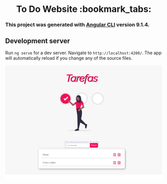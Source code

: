 <h1 align="center">To Do Website :bookmark_tabs:</h1>

### This project was generated with [Angular CLI](https://github.com/angular/angular-cli) version 9.1.4.

## Development server

Run `ng serve` for a dev server. Navigate to `http://localhost:4200/`. The app will automatically reload if you change any of the source files.

![Screen](src/assets/todo_print_screen.png)
